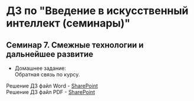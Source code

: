 # ДЗ по "Введение в искусственный интеллект (семинары)"

## Семинар 7. Смежные технологии и дальнейшее развитие

* Домашнее задание:  
 Обратная связь по курсу.

Решение ДЗ файл Word - [SharePoint](https://glonassgps-my.sharepoint.com/:w:/g/personal/uc20100_glonassgps_onmicrosoft_com/EaTxgtr08OJBv93EEazTzQ4BbiD-qKY0lS0Z7zmtbQ_NTQ?e=0b8udN)  
Решение ДЗ файл PDF - [SharePoint](https://glonassgps-my.sharepoint.com/:b:/g/personal/uc20100_glonassgps_onmicrosoft_com/EVcQLl3H3u5KkcT9bCHAezwBR1gZEVTV3d1-oeEHALKdEg?e=xvbkt0)